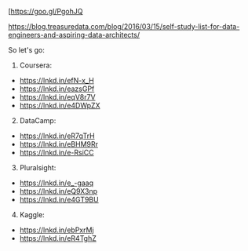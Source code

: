 [https://goo.gl/PgohJQ 

https://blog.treasuredata.com/blog/2016/03/15/self-study-list-for-data-engineers-and-aspiring-data-architects/

So let's go:

1. Coursera:

- https://lnkd.in/efN-x_H
- https://lnkd.in/eazsGPf
- https://lnkd.in/eqV8r7V
- https://lnkd.in/e4DWpZX

2. DataCamp:

- https://lnkd.in/eR7qTrH
- https://lnkd.in/eBHM9Rr
- https://lnkd.in/e-RsiCC

3. Pluralsight:

- https://lnkd.in/e_-gaaq
- https://lnkd.in/eQ9X3np
- https://lnkd.in/e4GT9BU

4. Kaggle:

- https://lnkd.in/ebPxrMj
- https://lnkd.in/eR4TghZ
